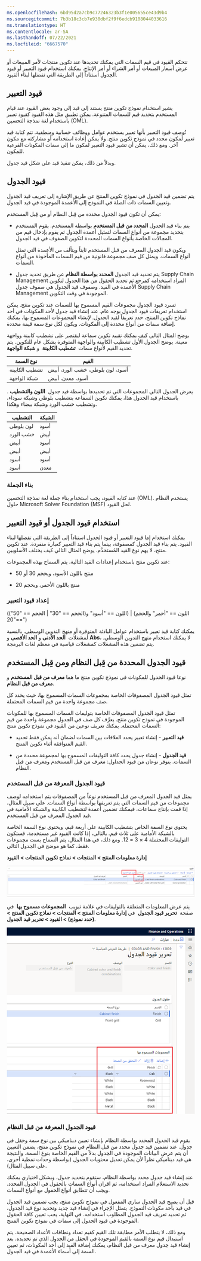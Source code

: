 ```yaml
---
ms.openlocfilehash: 6bd95d2a7cb9c77246323b3f1e005655ce43d9b4
ms.sourcegitcommit: 7b3b18c3cb7e930dbf2f9f6edcb9108044033616
ms.translationtype: HT
ms.contentlocale: ar-SA
ms.lasthandoff: 07/22/2021
ms.locfileid: "6667570"
---
```


تتحكم القيود في قيم السمات التي يمكنك تحديدها عند تكوين منتجات لأمر المبيعات أو عرض أسعار المبيعات أو أمر الشراء أو أمر الإنتاج. يمكنك استخدام قيود التعبير أو قيود الجدول استناداً إلى الطريقة التي تفضلها لبناء القيود.


## <a name="expression-constraints"></a>قيود التعبير

يشير استخدام نموذج تكوين منتج يستند إلى قيد إلى وجود بعض القيود عند قيام المستخدم بتحديد قيم للسمات المتنوعة. يمكن تطبيق مثل هذه القيود كقيود تعبير باستخدام لغة نمذجة التحسين (OML).

تُوصف قيود التعبير بأنها تعبير يستخدم عوامل ووظائف حسابية ومنطقية. تتم كتابة قيد تعبير لمكون محدد في نموذج تكوين منتج. ولا يمكن إعادة استخدامه أو مشاركته مع مكون آخر. ومع ذلك، يمكن أن تشير قيود التعبير لمكون ما إلى سمات المكونات الفرعية للمكون.

وبدلاً من ذلك، يمكن تنفيذ قيد على شكل قيد جدول.

## <a name="table-constraints"></a>قيود الجدول

يتم تضمين قيد الجدول في نموذج تكوين المنتج عن طريق الإشارة إلى تعريف قيد الجدول وتعيين السمات ذات الصلة في النموذج إلى الأعمدة الموجودة في قيد الجدول.

يمكن أن تكون قيود الجدول محددة من قِبل النظام أو من قِبل المستخدم:

-   يتم بناء قيد الجدول **المحدد من قبل المستخدم** بواسطة المستخدم. يقوم المستخدم بتحديد مجموعة من أنواع السمات لتمثيل أعمدة الجدول ثم يقوم بإدخال قيم من المجالات الخاصة بأنواع السمات المحددة لتكوين الصفوف في قيد الجدول.
    
    ويكون قيد الجدول المعرف من قبل المستخدم ثابتاً ويتألف من الأعمدة التي تمثل أنواع السمات. ويمثل كل صف مجموعة قانونية من قيم السمات المأخوذة من أنواع السمات.

-   يتم تحديد قيد الجدول **المحدد بواسطة النظام** عن طريق تحديد جدول Supply Chain Management المراد استخدامه كمرجع ثم تحديد الحقول من هذا الجدول لتكوين الأعمدة في القيد. وصفوف قيد الجدول هي صفوف جدول Supply Chain Management الموجودة في وقت التكوين.

تسرد قيود الجدول مجموعات القيم المسموح بها للسمات عند تكوين منتج. يمكن استخدام تعريفات قيود الجدول بوجه عام. عند إنشاء قيد جدول لأحد المكونات في أحد نماذج تكوين المنتج، حدد تعريفاً لقيد الجدول. لإنشاء المجموعات المسموح بها، يمكنك إضافة سمات من أنواع محددة إلى المكونات. ويكون لكل نوع سمة قيمة محددة.

يوضح المثال التالي كيف يمكنك تقييد تكوين سماعة ليقتصر على تشطيب كابينة وواجهة معينة. يوضح الجدول الأول تشطيب الكابينة والواجهة المتوفرة بشكل عام للتكوين. يتم تحديد القيم لأنواع سمات  **تشطيب الكابينة**  و **شبكة الواجهة**.

| نوع السمة | القيم                      |
|----------------|-----------------------------|
| تشطيب الكابينة | أسود، لون بلوطي، خشب الورد، أبيض |
| شبكة الواجهة    | أسود، معدن، أبيض         |

يعرض الجدول التالي المجموعات التي تم تحديدها بواسطة قيد جدول  **اللون والتشطيب** . باستخدام قيد الجدول هذا، يمكنك تكوين السماعة بتشطيب بلوطي وشبكة سوداء، وتشطيب خشب الورد وشبكة بيضاء وهكذا.

| التشطيب   | الشبكة |
|----------|-------|
| لون بلوطي      | أسود |
| خشب الورد | أبيض |
| أبيض    | أسود |
| أبيض    | أبيض |
| أسود    | أسود |
| أسود    | معدن |


### <a name="syntax"></a>بناء الجملة

عند كتابه القيود، يجب استخدام بناء جملة لغة نمذجة التحسين (OML). يستخدم النظام حلول Microsoft Solver Foundation (MSF) لحل القيود.

## <a name="using-table-constraints-or-expression-constraints"></a>استخدام قيود الجدول أو قيود التعبير

يمكنك استخدام إما قيود التعبير أو قيود الجدول استناداً إلى الطريقة التي تفضلها لبناء القيود. يتم بناء قيد الجدول كمصفوفة، بينما يتم بناء قيد التعبير كعبارة منفردة. عند تكوين منتج، لا يهم نوع القيد المُستخدَّم. يوضح المثال التالي كيف يختلف الأسلوبين.

عند تكوين منتج باستخدام إعدادات القيد التالية، يتم السماح بهذه المجموعات:

-   منتج باللون الأسود، وبحجم 30 أو 50

-   منتج باللون الأحمر، وبحجم 20


### <a name="expression-constraint-setup"></a>إعداد قيود التعبير

(اللون == \"أسود\" و(الحجم == \"30\" \| الحجم == \"50\")) \| (اللون == \"أحمر\" والحجم  ==\"20\")

يمكنك كتابة قيد تعبير باستخدام عوامل البادئة المتوفرة أو منهج التدوين الوسطي. بالنسبة لمشغلات  **الحد الأدنى** و **الحد الأقصى** و **Abs**، لا يمكنك استخدام منهج التدوين الوسطي. يتم تضمين هذه المشغلات كمشغلات قياسية في معظم لغات البرمجة.


## <a name="system-defined-and-user-defined-table-constraints"></a>قيود الجدول المحددة من قِبل النظام ومن قِبل المستخدم

نوعا قيود الجدول للمكونات في نموذج تكوين منتج ما هما **معرف من قبل المستخدم** و **معرف من قبل النظام**.

تمثل قيود الجدول المصفوفات الخاصة بمجموعات السمات المسموح بها، حيث يحدد كل صف مجموعة واحدة من قيم السمات المحتملة.

تمثل قيود الجدول المصفوفات الخاصة بتوليفات السمات المسموح بها للمكونات الموجودة في نموذج تكوين منتج. يعرِّف كل صف في الجدول مجموعة واحدة من قيم السمات المحتملة. يمكنك تعريف نوعين من القيود في نموذج تكوين منتج:

-   **قيد التعبير** - إنشاء تعبير يحدد العلاقات بين السمات لضمان أنه يمكن فقط تحديد القيم المتوافقة أثناء تكوين المنتج.

-   **قيد الجدول** - إنشاء جدول يحدد كافة التوليفات المسموح بها لمجموعة محددة من السمات. يتوفر نوعان من قيود الجداول: معرف من قبل المستخدم ومعرف من قبل النظام.


### <a name="user-defined-table-constraints"></a>قيود الجدول المعرفة من قبل المستخدم

يمثل قيد الجدول المعرف من قبل المستخدم نوعاً من المصفوفات يتم استخدامه لوصف مجموعات من قيم السمات التي يتم تعريفها بواسطة أنواع السمات. على سبيل المثال، إذا قمت بإنتاج سماعات، فيمكنك تضمين أعمدة لتشطيب الكابينة والشبكة الأمامية في قيد الجدول المعرف من قبل المستخدم.

يحتوي نوع السمة الخاص بتشطيب الكابينة على أربعة قيم، ويحتوي نوع السمة الخاصة بالشبكة الأمامية على ثلاث قيم. بالتالي، إذا كانت القيود غير مستخدمة، فستكون التوليفات المحتملة 4 × 3 = 12.
ومع ذلك، في هذا المثال، يتم السماح بست مجموعات فقط، كما هو موضح في الجدول التالي.

**إدارة معلومات المنتج > المنتجات > نماذج تكوين المنتجات > القيود**

![لقطة شاشة لصفحة القيود تميز خيار تحرير قيد الجدول.](../media/edit-table_constraint-1.png)


يتم عرض المعلومات المتعلقة بالتوليفات في علامة تبويب  **المجموعات مسموح بها**  في صفحة  **تحرير قيود الجدول**  في **إدارة معلومات المنتج > المنتجات > نماذج تكوين المنتج > (حدد نموذج) > القيود > تحرير قيد الجدول**.

![لقطة شاشة لصفحة تحرير قيد الجدول تميز علامة تبويب المجموعات المسموح بها.](../media/edit-table_constraint_details-1.png)

### <a name="system-defined-table-constraints"></a>قيود الجدول المعرفة من قبل النظام

يقوم قيد الجدول المحدد بواسطة النظام بإنشاء تعيين ديناميكي بين نوع سمة وحقل في جدول. عند تضمين قيد جدول محدد من قبل النظام في نموذج تكوين منتج، يضمن التعيين أن يتم عرض البيانات الموجودة في الجدول بدلاً من القيم الخاصة بنوع السمة. والنتيجة هي قيد ديناميكي نظراً لأن يمكن تعديل محتويات الجدول (بواسطة وحدات نمطية أخرى، على سبيل المثال).

عند إنشاء قيد جدول محدد بواسطة النظام، ستقوم بتحديد جدول، وبشكل اختياري يمكنك تحديد الاستعلام المراد استخدامه، ثم اقران أنواع السمات بالحقول في الجدول المحدد. ويجب أن تتطابق أنواع الحقول مع أنواع السمات.

قبل أن يصبح قيد الجدول ساري المفعول في نموذج تكوين منتج، يجب تضمين قيد الجدول في قيد بأحد مكونات النموذج. يتمثل الإجراء في إنشاء قيد جديد وتحديد نوع قيد الجدول، ثم تحديد تعريف قيد الجدول المطلوب استخدامه. في النهاية، يجب تعيين كافة الحقول الموجودة في قيود الجدول إلى سمات في نموذج تكوين المنتج.

ومع ذلك، لا يتطلب الأمر مطابقة تلك القيم كقيم تعداد ونطاقات الأعداد الصحيحة. يتم استبدال قيم نوع السمة بالقيم الموجودة في الحقل من الجدول الذي تم تحديده. بعد إنشاء قيد جدول معرف من قبل النظام، يمكنك إضافة القيد إلى أحد المكونات، ثم تعيين السمة إلى أسماء الأعمدة في قيد الجدول.


